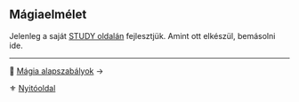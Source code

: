 ## Mágiaelmélet

Jelenleg a saját [STUDY oldalán](https://github.com/kaktusztea/km100/wiki/STUDY.magiaelmelet) fejlesztjük. Amint ott elkészül, bemásolni ide.

---

🔗 [Mágia alapszabályok](092_magia_alapszabalyok.md) →

⚜️ [Nyitóoldal](start.md#9-m%C3%A1giarendszer)
